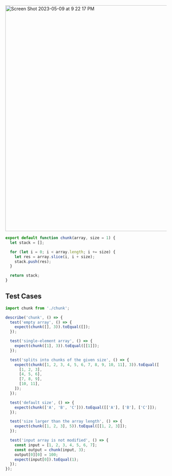 <img width="703" alt="Screen Shot 2023-05-09 at 9 22 17 PM" src="https://github.com/cheatsheet1999/FrontEndCollection/assets/37787994/2b99a6ca-3f4c-407f-aabc-71e4e176316f">


```js
export default function chunk(array, size = 1) {
  let stack = [];

  for (let i = 0; i < array.length; i += size) {
    let res = array.slice(i, i + size);
    stack.push(res);
  }

  return stack;
}
```


## Test Cases
```js
import chunk from './chunk';

describe('chunk', () => {
  test('empty array', () => {
    expect(chunk([], 3)).toEqual([]);
  });

  test('single-element array', () => {
    expect(chunk([1], 3)).toEqual([[1]]);
  });

  test('splits into chunks of the given size', () => {
    expect(chunk([1, 2, 3, 4, 5, 6, 7, 8, 9, 10, 11], 3)).toEqual([
      [1, 2, 3],
      [4, 5, 6],
      [7, 8, 9],
      [10, 11],
    ]);
  });

  test('default size', () => {
    expect(chunk(['A', 'B', 'C'])).toEqual([['A'], ['B'], ['C']]);
  });

  test('size larger than the array length', () => {
    expect(chunk([1, 2, 3], 5)).toEqual([[1, 2, 3]]);
  });

  test('input array is not modified', () => {
    const input = [1, 2, 3, 4, 5, 6, 7];
    const output = chunk(input, 3);
    output[0][0] = 100;
    expect(input[0]).toEqual(1);
  });
});
```
